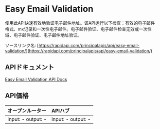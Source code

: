 # Easy Email Validation

使用此API快速有效地验证电子邮件地址。该API运行以下检查：有效的电子邮件格式、mx记录和一次性电子邮件。电子邮件验证、电子邮件检查无效或一次性域、电子邮件验证、电子邮件地址验证。

ソースリンク名: [https://rapidapi.com/principalapis/api/easy-email-validation/](https://rapidapi.com/principalapis/api/easy-email-validation/)

## APIドキュメント

[Easy Email Validation API Docs](../apis/ja/Easy_Email_Validation.md)

## API価格

| オープンルーター | APIハブ |
|:---|:---|
| input: - output: - | input: - output: - |
